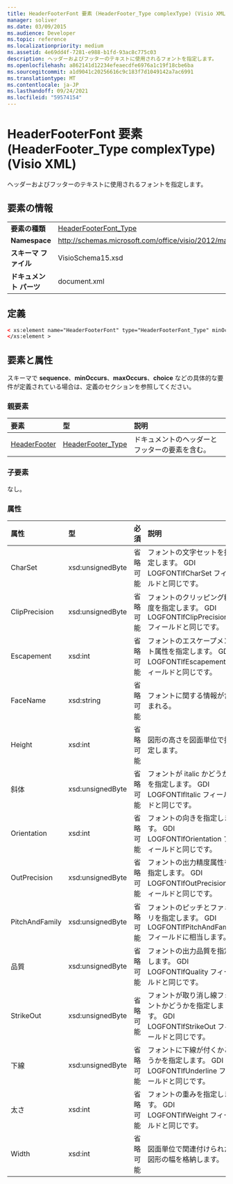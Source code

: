 ```yaml
---
title: HeaderFooterFont 要素 (HeaderFooter_Type complexType) (Visio XML)
manager: soliver
ms.date: 03/09/2015
ms.audience: Developer
ms.topic: reference
ms.localizationpriority: medium
ms.assetid: 4e69dd4f-7281-e988-b1fd-93ac8c775c03
description: ヘッダーおよびフッターのテキストに使用されるフォントを指定します。
ms.openlocfilehash: a862141d12234efeaecdfe6976a1c19f18cbe6ba
ms.sourcegitcommit: a1d9041c20256616c9c183f7d1049142a7ac6991
ms.translationtype: MT
ms.contentlocale: ja-JP
ms.lasthandoff: 09/24/2021
ms.locfileid: "59574154"
---
```

# <a name="headerfooterfont-element-headerfooter_type-complextype-visio-xml"></a>HeaderFooterFont 要素 (HeaderFooter_Type complexType) (Visio XML)

ヘッダーおよびフッターのテキストに使用されるフォントを指定します。
  
## <a name="element-information"></a>要素の情報

|||
|:-----|:-----|
|**要素の種類** <br/> |[HeaderFooterFont_Type](headerfooterfont_type-complextypevisio-xml.md) <br/> |
|**Namespace** <br/> |http://schemas.microsoft.com/office/visio/2012/main  <br/> |
|**スキーマ ファイル** <br/> |VisioSchema15.xsd  <br/> |
|**ドキュメント パーツ** <br/> |document.xml  <br/> |
   
## <a name="definition"></a>定義

```XML
< xs:element name="HeaderFooterFont" type="HeaderFooterFont_Type" minOccurs="0" maxOccurs="1" >
</xs:element >
```

## <a name="elements-and-attributes"></a>要素と属性

スキーマで **sequence**、**minOccurs**、**maxOccurs**、**choice** などの具体的な要件が定義されている場合は、定義のセクションを参照してください。 
  
### <a name="parent-elements"></a>親要素

|**要素**|**型**|**説明**|
|:-----|:-----|:-----|
|[HeaderFooter](headerfooter-element-visiodocument_type-complextypevisio-xml.md) <br/> |[HeaderFooter_Type](headerfooter_type-complextypevisio-xml.md) <br/> |ドキュメントのヘッダーとフッターの要素を含む。  <br/> |
   
### <a name="child-elements"></a>子要素

なし。
  
### <a name="attributes"></a>属性

|**属性**|**型**|**必須**|**説明**|**可能な値**|
|:-----|:-----|:-----|:-----|:-----|
|CharSet  <br/> |xsd:unsignedByte  <br/> |省略可能  <br/> |フォントの文字セットを指定します。 GDI LOGFONTlfCharSet フィールドと同じです。  <br/> |xsd:unsignedByte 型の値。  <br/> |
|ClipPrecision  <br/> |xsd:unsignedByte  <br/> |省略可能  <br/> |フォントのクリッピング精度を指定します。 GDI LOGFONTlfClipPrecision フィールドと同じです。  <br/> |xsd:unsignedByte 型の値。  <br/> |
|Escapement  <br/> |xsd:int  <br/> |省略可能  <br/> |フォントのエスケープメント属性を指定します。 GDI LOGFONTlfEscapement フィールドと同じです。  <br/> |xsd:int 型の値。  <br/> |
|FaceName  <br/> |xsd:string  <br/> |省略可能  <br/> |フォントに関する情報が含まれる。  <br/> |xsd:string 型の値。  <br/> |
|Height  <br/> |xsd:int  <br/> |省略可能  <br/> |図形の高さを図面単位で指定します。  <br/> |xsd:int 型の値。  <br/> |
|斜体  <br/> |xsd:unsignedByte  <br/> |省略可能  <br/> |フォントが italic かどうかを指定します。 GDI LOGFONTlfItalic フィールドと同じです。  <br/> |xsd:unsignedByte 型の値。  <br/> |
|Orientation  <br/> |xsd:int  <br/> |省略可能  <br/> |フォントの向きを指定します。 GDI LOGFONTlfOrientation フィールドと同じです。  <br/> |xsd:int 型の値。  <br/> |
|OutPrecision  <br/> |xsd:unsignedByte  <br/> |省略可能  <br/> |フォントの出力精度属性を指定します。 GDI LOGFONTlfOutPrecision フィールドと同じです。  <br/> |xsd:unsignedByte 型の値。  <br/> |
|PitchAndFamily  <br/> |xsd:unsignedByte  <br/> |省略可能  <br/> |フォントのピッチとファミリを指定します。 GDI LOGFONTlfPitchAndFamily フィールドに相当します。  <br/> |xsd:unsignedByte 型の値。  <br/> |
|品質  <br/> |xsd:unsignedByte  <br/> |省略可能  <br/> |フォントの出力品質を指定します。 GDI LOGFONTlfQuality フィールドと同じです。  <br/> |xsd:unsignedByte 型の値。  <br/> |
|StrikeOut  <br/> |xsd:unsignedByte  <br/> |省略可能  <br/> |フォントが取り消し線フォントかどうかを指定します。 GDI LOGFONTlfStrikeOut フィールドと同じです。  <br/> |xsd:unsignedByte 型の値。  <br/> |
|下線  <br/> |xsd:unsignedByte  <br/> |省略可能  <br/> |フォントに下線が付くかどうかを指定します。 GDI LOGFONTlfUnderline フィールドと同じです。  <br/> |xsd:unsignedByte 型の値。  <br/> |
|太さ  <br/> |xsd:int  <br/> |省略可能  <br/> |フォントの重みを指定します。 GDI LOGFONTlfWeight フィールドと同じです。  <br/> |xsd:int 型の値。  <br/> |
|Width  <br/> |xsd:int  <br/> |省略可能  <br/> |図面単位で関連付けられた図形の幅を格納します。  <br/> |xsd:int 型の値。  <br/> |
   

